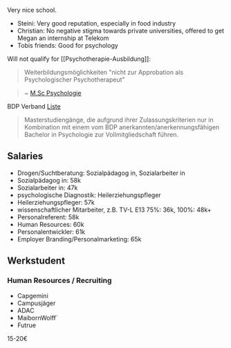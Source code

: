 Very nice school.

- Steini: Very good reputation, especially in food industry
- Christian: No negative stigma towards private universities, offered to get Megan an internship at Telekom
- Tobis friends: Good for psychology

Will not qualify for [[Psychotherapie-Ausbildung]]:

> Weiterbildungsmöglichkeiten "nicht zur Approbation als Psychologischer Psychotherapeut"

> ~ [M.Sc Psychologie](https://www.hs-fresenius.de/studium/psychologie-master-muenchen/)

BDP Verband [Liste](https://www.bdp-verband.de/binaries/content/assets/beruf/studiengangslisten/20190628_anerkannte-studiengange-bdp_juli-2019.pdf)

> Masterstudiengänge, die aufgrund ihrer Zulassungskriterien nur in Kombination mit einem vom BDP anerkannten/anerkennungsfähigen Bachelor in Psychologie zur Vollmitgliedschaft führen.

## Salaries

- Drogen/Suchtberatung: Sozialpädagog in, Sozialarbeiter in
- Sozialpädagog in: 58k
- Sozialarbeiter in: 47k
- psychologische Diagnostik: Heilerziehungspfleger
- Heilerziehungspfleger: 57k
- wissenschaftlicher Mitarbeiter, z.B. TV-L E13 75%: 36k, 100%: 48k+
- Personalreferent: 58k
- Human Resources: 60k
- Personalentwickler: 61k
- Employer Branding/Personalmarketing: 65k

## Werkstudent

### Human Resources / Recruiting

- Capgemini
- Campusjäger
- ADAC
- MaibornWolff`
- Futrue

15-20€



